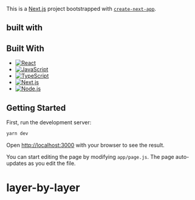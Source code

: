 This is a [Next.js](https://nextjs.org) project bootstrapped with [`create-next-app`](https://nextjs.org/docs/app/api-reference/cli/create-next-app).

## built with

## Built With

- [![React](https://img.shields.io/badge/React-20232A?style=for-the-badge&logo=react&logoColor=61DAFB)](https://fr.react.dev/)
- [![JavaScript](https://img.shields.io/badge/JavaScript-F7DF1E?style=for-the-badge&logo=javascript&logoColor=323330)](https://developer.mozilla.org/fr/docs/Web/JavaScript)
- [![TypeScript](https://img.shields.io/badge/TypeScript-3178C6?style=for-the-badge&logo=typescript&logoColor=white)](https://www.typescriptlang.org/)
- [![Next.js](https://img.shields.io/badge/Next.js-000000?style=for-the-badge&logo=nextdotjs&logoColor=white)](https://nextjs.org/)
- [![Node.js](https://img.shields.io/badge/Node.js-339933?style=for-the-badge&logo=nodedotjs&logoColor=white)](https://nodejs.org/fr)

## Getting Started

First, run the development server:

```bash
yarn dev
```

Open [http://localhost:3000](http://localhost:3000) with your browser to see the result.

You can start editing the page by modifying `app/page.js`. The page auto-updates as you edit the file.

# layer-by-layer
